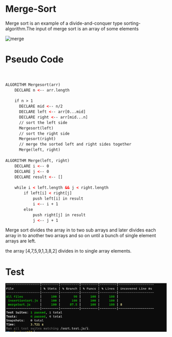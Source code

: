# Merge-Sort


Merge sort is an example of a divide-and-conquer type sorting-algorithm.The input of merge sort is an array of some elements

![merge](https://miro.medium.com/max/770/1*0X8OlHK1SZN6k0J725Kwng.png)


# Pseudo Code 

```html


ALGORITHM Mergesort(arr)
    DECLARE n <-- arr.length

    if n > 1
      DECLARE mid <-- n/2
      DECLARE left <-- arr[0...mid]
      DECLARE right <-- arr[mid...n]
      // sort the left side
      Mergesort(left)
      // sort the right side
      Mergesort(right)
      // merge the sorted left and right sides together
      Merge(left, right)

ALGORITHM Merge(left, right)
    DECLARE i <-- 0
    DECLARE j <-- 0
    DECLARE result <-- []

    while i < left.length && j < right.length
        if left[i] < right[j]
            push left[i] in result
            i <-- i + 1
        else
            push right[j] in result
            j <-- j + 1
```       


Merge sort divides the array in to two sub arrays and later divides each array in to another two arrays and so on until a bunch of single element arrays are left.

 the array [4,7,5,9,1,3,8,2] divides in to single array elements.

# Test

![merge](mergeSort.PNG)
